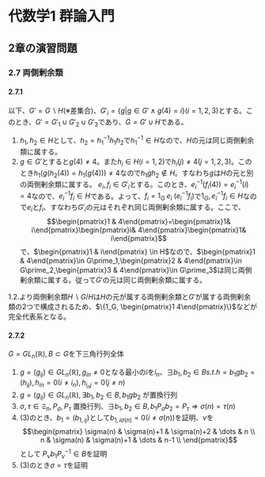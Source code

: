 # 代数学1 群論入門

## 2章の演習問題

### 2.7 両側剰余類

#### 2.7.1

以下、$G\prime=G\backslash H$(※差集合)、$G\prime_i =\{ g | g \in G\prime \land g(4)=i \}(i=1,2,3)$とする。このとき、$G\prime=G\prime_1\cup G\prime_2 \cup G\prime_3$であり、$G=G\prime \cup H$である。
1) $h_1, h_2 \in H$として、$h_2 = h_1^{-1} h_1 h_2$で$h_1^{-1} \in H$なので、$H$の元は同じ両側剰余類に属する。
2) $g \in G\prime$とすると$g(4)\neq4$。また$h_i \in H(i=1,2)$で$h_i(j)\neq4(j=1,2,3)$。このとき$h_1(g(h_2(4))=h_1(g(4)))\neq4$なので$h_1 g h_2 \notin H$。すなわち$g$は$H$の元と別の両側剰余類に属する。
$e_i,f_i \in G\prime_i$とする。このとき、$e_i^{-1} (f_i(4))=e_i^{-1}(i)=4$なので、$e_i^{-1} f_i \in H$である。よって、$f_i = 1_G \; e_i \; (e_i^{-1} f_i)$で$1_G, e_i^{-1}f_i \in H$なので$e_i$と$f_i$、すなわち$G\prime_i$の元はそれぞれ同じ両側剰余類に属する。ここで、
$$\begin{pmatrix}1 & 4\end{pmatrix}=\begin{pmatrix}1& i\end{pmatrix}\begin{pmatrix}i& 4\end{pmatrix}\begin{pmatrix}1& i\end{pmatrix}$$
で、$\begin{pmatrix}1 & i\end{pmatrix} \in H$なので、$\begin{pmatrix}1 & 4\end{pmatrix}\in G\prime_1,\begin{pmatrix}2 & 4\end{pmatrix}\in G\prime_2,\begin{pmatrix}3 & 4\end{pmatrix}\in G\prime_3$は同じ両側剰余類に属する。従って$G\prime$の元は同じ両側剰余類に属する。

1.2.より両側剰余類$H\backslash G/H$は$H$の元が属する両側剰余類と$G\prime$が属する両側剰余類の2つで構成されるため、$\{1_G, \begin{pmatrix}1 4\end{pmatrix}\}$などが完全代表系となる。

#### 2.7.2

$G=GL_n(\mathbb{R}),B\subset G$を下三角行列全体

1. $g=(g_{i j})\in GL_n(\mathbb{R}),g_{i n} \neq 0$となる最小の$i$を$i_n$、$\exists b_1,b_2\in B s.t. h=b_1 g b_2 = (h_{i j}),h_{i n}=0(i\neq i_n),h_{i_n j}=0(j\neq n)$
2. $g=(g_{i j})\in GL_n(\mathbb{R}),\exists b_1,b_2\in B, b_1 g b_2$ が置換行列
3. $\sigma, \tau \in \mathfrak{S}_n, P_\sigma, P_\tau$ 置換行列、$\exists b_1,b_2 \in B, b_1 P_\sigma b_ 2 = P_\tau \Rightarrow \sigma(n)=\tau(n)$
4. (3)のとき、$b_1 = (b_{1,ij})$として$b_{1,i\sigma(n)}=0(i\neq\sigma(n))$を証明、$\nu$を
$$\begin{pmatrix}
\sigma(n) & \sigma(n)+1 & \sigma(n)+2 & \dots & n \\
n & \sigma(n) & \sigma(n)+1 & \dots & n-1 \\
\end{pmatrix}$$
として $P_\nu b_1 P_\nu^{-1} \in B$を証明
5. (3)のとき$\sigma = \tau$を証明
